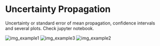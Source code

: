 # Uncertainty Propagation

Uncertainty or standard error of mean propagation, confidence intervals and several plots. Check jupyter notebook. 

![img_example1](https://user-images.githubusercontent.com/69342197/95998567-ab05a580-0e3d-11eb-86d4-6457df4ab28c.png)
![img_example3](https://user-images.githubusercontent.com/69342197/95998584-ae009600-0e3d-11eb-9f58-7e9c7aae1fe2.png)
![img_example2](https://user-images.githubusercontent.com/69342197/95998571-ac36d280-0e3d-11eb-8663-6ab7f2123d34.png)

